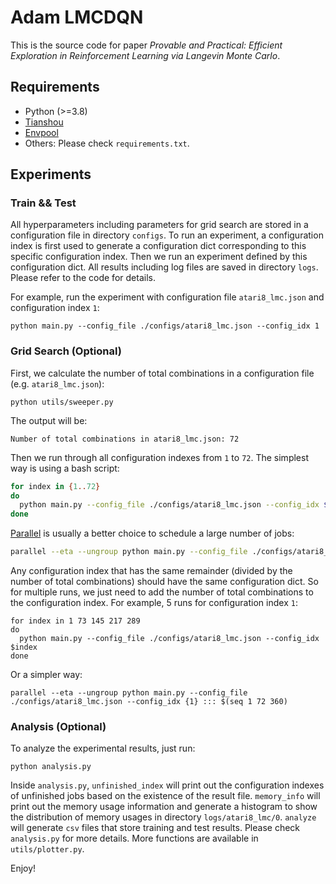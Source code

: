 # Adam LMCDQN

This is the source code for paper *Provable and Practical: Efficient Exploration in Reinforcement Learning via Langevin Monte Carlo*.


## Requirements

- Python (>=3.8)
- [Tianshou](https://github.com/thu-ml/tianshou)
- [Envpool](https://github.com/sail-sg/envpool)
- Others: Please check `requirements.txt`.


## Experiments

### Train && Test

All hyperparameters including parameters for grid search are stored in a configuration file in directory `configs`. To run an experiment, a configuration index is first used to generate a configuration dict corresponding to this specific configuration index. Then we run an experiment defined by this configuration dict. All results including log files are saved in directory `logs`. Please refer to the code for details.

For example, run the experiment with configuration file `atari8_lmc.json` and configuration index `1`:

```python main.py --config_file ./configs/atari8_lmc.json --config_idx 1```


### Grid Search (Optional)

First, we calculate the number of total combinations in a configuration file (e.g. `atari8_lmc.json`):

`python utils/sweeper.py`

The output will be:

`Number of total combinations in atari8_lmc.json: 72`

Then we run through all configuration indexes from `1` to `72`. The simplest way is using a bash script:

``` bash
for index in {1..72}
do
  python main.py --config_file ./configs/atari8_lmc.json --config_idx $index
done
```

[Parallel](https://www.gnu.org/software/parallel/) is usually a better choice to schedule a large number of jobs:

``` bash
parallel --eta --ungroup python main.py --config_file ./configs/atari8_lmc.json --config_idx {1} ::: $(seq 1 72)
```

Any configuration index that has the same remainder (divided by the number of total combinations) should have the same configuration dict. So for multiple runs, we just need to add the number of total combinations to the configuration index. For example, 5 runs for configuration index `1`:

```
for index in 1 73 145 217 289
do
  python main.py --config_file ./configs/atari8_lmc.json --config_idx $index
done
```

Or a simpler way:
```
parallel --eta --ungroup python main.py --config_file ./configs/atari8_lmc.json --config_idx {1} ::: $(seq 1 72 360)
```


### Analysis (Optional)

To analyze the experimental results, just run:

`python analysis.py`

Inside `analysis.py`, `unfinished_index` will print out the configuration indexes of unfinished jobs based on the existence of the result file. `memory_info` will print out the memory usage information and generate a histogram to show the distribution of memory usages in directory `logs/atari8_lmc/0`. `analyze` will generate `csv` files that store training and test results. Please check `analysis.py` for more details. More functions are available in `utils/plotter.py`.

Enjoy!